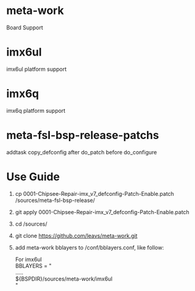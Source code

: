 # meta-work
Board Support

# imx6ul
imx6ul platform support

# imx6q
imx6q platform support

# meta-fsl-bsp-release-patchs
addtask copy_defconfig after do_patch before do_configure


# Use Guide

1. cp 0001-Chipsee-Repair-imx_v7_defconfig-Patch-Enable.patch <BSPDIR>/sources/meta-fsl-bsp-release/
2. git apply 0001-Chipsee-Repair-imx_v7_defconfig-Patch-Enable.patch
3. cd <BSPDIR>/sources/
4. git clone https://github.com/leavs/meta-work.git
5. add meta-work bblayers to <BUILDDIR>/conf/bblayers.conf, like follow:

    For imx6ul \
    BBLAYERS = " \
    	    ..... \
	    ${BSPDIR}/sources/meta-work/imx6ul \
    "
